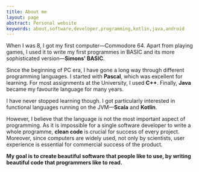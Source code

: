```yaml
---
title: About me
layout: page
abstract: Personal website
keywords: about,software,developer,programming,kotlin,java,android
---
```


When I was&nbsp;8, I got my first computer—Commodore&nbsp;64. Apart from playing
games, I used it to write my first programmes in BASIC and its more sophisticated
version—**Simons' BASIC**.

Since the beginning of PC era, I have gone a long way through different programming
languages.  I started with **Pascal**, which was excellent for learning. For most
assignments at the University, I used **C++**. Finally, **Java** became my
favourite language for many years.

I have never stopped learning though. I got particularly interested in functional
languages running on the JVM—**Scala** and **Kotlin**.

However, I believe that the language is not the most important aspect of
programming. As it is impossible for a single software developer to write
a whole programme, **clean code** is crucial for success of every project.
Moreover, since computers are widely used, not only by scientists, user
experience is essential for commercial success of the product.

**My goal is to create beautiful software that people like to use,
by writing beautiful code that programmers like to read.**
